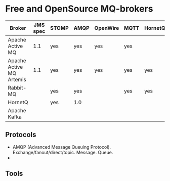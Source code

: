 # Free and OpenSource MQ-brokers

| Broker                   |JMS spec | STOMP | AMQP | OpenWire | MQTT | HornetQ | Platform/Lang 
|--------------------------|---------|-------|------|----------|------|---------|--------------
| Apache Active MQ         |  1.1    |  yes  | yes  |  yes     | yes  |         | Java
| Apache Active MQ Artemis |  1.1    |  yes  | yes  |  yes     | yes  |  yes    | Java
| Rabbit-MQ                |         |  yes  | yes  |          | yes  |  yes    | Erlang
| HornetQ                  |         |  yes  | 1.0  |          |      |         | Java
| Apache Kafka             |         |       |      |          |      |         | Scala/Java



## Protocols

- AMQP (Advanced Message Queuing Protocol). Exchange/fanout/direct/topic. Message. Queue. 
- 

## Tools



